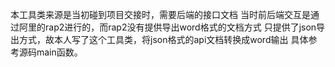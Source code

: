 本工具类来源是当初碰到项目交接时，需要后端的接口文档
当时前后端交互是通过阿里的rap2进行的，而rap2没有提供导出word格式的文档方式
只提供了json导出方式，故本人写了这个工具类，将json格式的api文档转换成word输出
具体参考源码main函数。